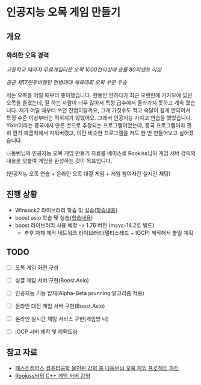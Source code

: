 # 인공지능 오목 게임 만들기

## 개요

### 화려한 오목 경력

*고등학교 떄까지 무료게임타운 오목 1000전이상에 승률 80퍼센트 이상*

*공군 제17전투비행단 헌병대대 체육대회 오목 부문 우승*



저는 오목을 어릴 때부터 좋아했습니다. 한동안 안하다가 최근 오랜만에 카카오에 있던 오목을 즐겼는데, 잘 하는 사람이 너무 많아서 특정 급수에서 올라가지 못하고 계속 졌습니다. 제가 어릴 때부터 쓰던 진법이랄까요, 그게 가짓수도 적고 숙달이 깊게 안되어서 특정 수준 이상부터는 먹히지가 않았어요. 그래서 인공지능 가지고 연습을 했었습니다. Yixin이라는 중국에서 만든 것으로 추정되는 프로그램이었는데, 중국 프로그램이라 괜히 뭔가 께름칙해서 지워버렸고, 이런 비슷한 프로그램을 저도 한 번 만들어보고 싶어졌습니다.



나동빈님의 인공지능 오목 게임 만들기 자료를 베이스로 Rookiss님의 게임 서버 강의의 내용을 덧붙여 게임을 완성하는 것이 목표입니다.

(인공지능 오목 연습 + 온라인 오목 대결 게임 + 게임 참여자간 실시간 채팅)



## 진행 상황

- Winsock2 라이브러리 학습 및 실습([학습내용](./study/winsock2.md))
- boost asio 학습 및 실습([학습내용](./study/boostAsio.md))
- boost 라이브러리 사용 예정 -> 1.76 버전 (msvc-14.2로 빌드)
  - 추후 자체 제작 네트워크 라이브러리(멀티스레드 + IOCP) 제작해서 붙일 계획



## TODO

- [ ] 오목 게임 화면 구성
- [ ] 싱글 게임 서버 구현(Boost.Asio)
- [ ] 인공지능 기능 탑재(Alpha-Beta prunning 알고리즘 적용)
- [ ] 온라인 대전 게임 서버 구현(Boost.Asio)
- [ ] 온라인 실시간 채팅 서비스 구현(게임방 내)
- [ ] IOCP 서버 제작 및 리팩토링



## 참고 자료

- [패스트캠퍼스 컴퓨터공학 올인원 강의 중 나동빈님 오목 게임 프로젝트 파트](https://fastcampus.co.kr/dev_online_cs)
- [Rookiss님의 C++ 게임 서버 강의](https://www.inflearn.com/course/%EC%96%B8%EB%A6%AC%EC%96%BC-3d-mmorpg-4/) 

